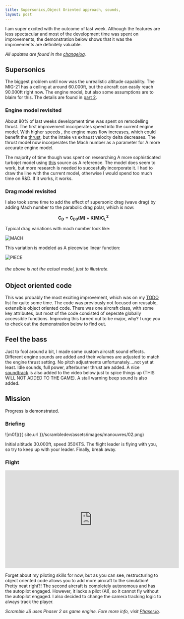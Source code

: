 ```yaml
---
title: Supersonics,Object Oriented approach, sounds,
layout: post
---
```


I am super excited with the outcome of last week. Although the features are less spectacular and most of the development time was spent on improvements, the demonstration below shows that it was the improvements are definitely valuable.

*All updates are found in the [changelog](/scrambledev/2017/10/01/changelog.html).*

## Supersonics

The biggest problem until now was the unrealistic altitude capability. The MIG-21 has a ceiling at around 60.000ft, but the aircraft can easily reach 90.000ft right now.
The engine model, but also some assumptions  are to blaim for this. The details are found in [part 2](/scrambledev/2017/04/01/development-part-xx-eom-basic-atmosphere.html).

### Engine model revisited

About 80% of last weeks development time was spent on remodelling thrust. The first improvement incorperates speed into the current engine model.  With higher speeds , the engine mass flow increases, which could benefit the [thrust](https://www.grc.nasa.gov/www/k-12/airplane/thrsteq.html), but the intake vs exhaust velocity delta decreases.  The thrust model now incorperates the Mach number as a parameter for A more accurate engine model. 

The majority of time though was spent on researching A more sophisticated turbojet model using [this](https://web.stanford.edu/~cantwell/AA283_Course_Material/AA283_Course_Notes/AA283_Aircraft_and_Rocket_Propulsion_Ch_04_BJ_Cantwell.pdf) source as A reference. The model does seem to work, but more research is needed to succesfully incorporate it. I had to draw the line with the current model, otherwise I would spend too much time on R&D. If it works, it works. 

### Drag model revisited

I also took some time to add the effect of supersonic drag (wave drag) by adding Mach number to the parabolic drag polar, which is now:

$$\boldsymbol{C_D= C_{D0}(M) + K(M) C_L^2}$$

Typical drag variations with mach number look like:

![MACH](https://www.theairlinepilots.com/forumarchive/principlesofflight/wavedrag.jpg)

This variation is modeled as A piecewise linear function:

![PIECE](http://www.rusnauka.com/5_SWMN_2012/Matemathics/4_101389.doc.files/image109.jpg)

###### the above is not the actual model, just to illustrate.

## Object oriented code

This was probably the most exciting improvement, which was on my [TODO](/scrambledev/2017/10/01/changelog.html) list for quite some time. The code was previously not focused on reusable, extensible object oriented code. There was one aircraft class, with some key attributes, but most of the code consisted of seperate globally accessible functions.  Improving this turned out to be major, why? I urge you to check out the demonstration below to find out.

## Feel the bass

Just to fool around a bit, I made some custom aircraft sound effects. Different engine sounds are added and their volumes are adjusted to match the engine thrust setting. No pitch adjustments unfortunately....not yet at least. Idle sounds, full power, afterburner thrust are added. A nice [soundtrack](https://www.youtube.com/watch?v=L9epcjTej7E) is also added to the video below just to spice things up (THIS WILL NOT ADDED TO THE GAME). A stall warning beep sound is also added.

## Mission

Progress is demonstrated.

### Briefing

![m01]({{ site.url }}/scrambledev/assets/images/manouvres/02.png)

Initial altitude 30.000ft, speed 350KTS. The flight leader is flying with you, so try to keep up with your leader. Finally, break away.

### Flight

<iframe width="560" height="315" src="https://www.youtube.com/embed/WTg3_xKTTW0?rel=0" frameborder="0" gesture="media" allowfullscreen></iframe>

Forget about my piloting skills for now, but as you can see, restructuring to object oriented code allows you to add more aircraft to the simulation! Pretty neat  right?! The second aircraft is completely autonomous and has the autopilot engaged. However, it lacks a pilot (AI), so it cannot fly without the autopilot engaged. I also decided to change the camera tracking logic to always track the player.

*Scramble JS uses Phaser 2 as game engine. Fore more info, visit [Phaser.io](http://www.phaser.io).*